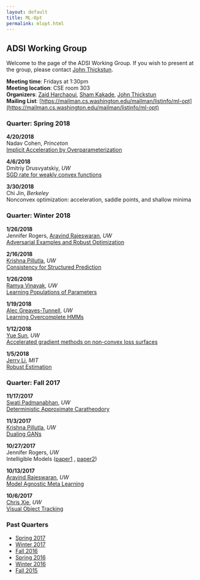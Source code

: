 ```yaml
---
layout: default
title: ML-Opt
permalink: mlopt.html
---
```


## ADSI Working Group

Welcome to the page of the ADSI Working Group. If you wish to present at the 
group, please contact [John Thickstun](https://homes.cs.washington.edu/~thickstn/).

**Meeting time**: Fridays at 1:30pm  
**Meeting location**: CSE room 303  
**Organizers**: [Zaid Harchaoui](http://faculty.washington.edu/zaid/), 
[Sham Kakade](https://homes.cs.washington.edu/~sham/), [John Thickstun](https://homes.cs.washington.edu/~thickstn/)  
**Mailing List**: [https://mailman.cs.washington.edu/mailman/listinfo/ml-opt](https://mailman.cs.washington.edu/mailman/listinfo/ml-opt)

### Quarter: Spring 2018

**4/20/2018**  
Nadav Cohen, _Princeton_  
[Implicit Acceleration by Overparameterization](https://arxiv.org/pdf/1802.06509.pdf)

**4/6/2018**  
Dmitriy Drusvyatskiy, _UW_  
[SGD rate for weakly convex functions](https://arxiv.org/pdf/1802.02988.pdf)

**3/30/2018**  
Chi Jin, _Berkeley_  
Nonconvex optimization: acceleration, saddle points, and shallow minima

### Quarter: Winter 2018

**1/26/2018**  
Jennifer Rogers, [Aravind Rajeswaran](http://aravindr93.github.io), _UW_  
[Adversarial Examples and Robust Optimization](https://arxiv.org/pdf/1706.06083.pdf)


**2/16/2018**  
[Krishna Pillutla](https://homes.cs.washington.edu/~pillutla/), _UW_  
[Consistency for Structured Prediction](https://arxiv.org/abs/1703.02403)

**1/26/2018**  
[Ramya Vinayak](http://www.its.caltech.edu/~rkorlaka/), _UW_  
[Learning Populations of Parameters](https://arxiv.org/pdf/1709.02707.pdf)

**1/19/2018**  
[Alec Greaves-Tunnell](https://www.stat.washington.edu/person/alexander-greaves-tunnell), _UW_  
[Learning Overcomplete HMMs](http://papers.nips.cc/paper/6695-learning-overcomplete-hmms.pdf)

**1/12/2018**  
[Yue Sun](https://www.linkedin.com/in/yue-sun-749492b7/), _UW_  
[Accelerated gradient methods on non-convex loss surfaces](https://arxiv.org/abs/1711.10456)

**1/5/2018**  
[Jerry Li](http://www.mit.edu/~jerryzli/), _MIT_  
[Robust Estimation](https://arxiv.org/abs/1703.00893)


### Quarter: Fall 2017

**11/17/2017**  
[Swati Padmanabhan](https://www.linkedin.com/in/swatipadmanabhan), _UW_  
[Deterministic Approximate Caratheodory](https://arxiv.org/abs/1512.08602)

**11/3/2017**  
[Krishna Pillutla](https://homes.cs.washington.edu/~pillutla/), _UW_  
[Dualing GANs](https://arxiv.org/abs/1706.06216)

**10/27/2017**  
Jennifer Rogers, _UW_  
Intelligible Models ([paper1](http://www.cs.cornell.edu/~yinlou/papers/lou-kdd12.pdf) ,
[paper2](http://www.cs.cornell.edu/~yinlou/papers/lou-kdd13.pdf))

**10/13/2017**  
[Aravind Rajeswaran](http://aravindr93.github.io), _UW_  
[Model Agnostic Meta Learning](https://arxiv.org/abs/1703.03400)

**10/6/2017**  
[Chris Xie](https://chrisdxie.github.io), _UW_  
[Visual Object Tracking](http://www.cvl.isy.liu.se/research/objrec/visualtracking/conttrack/C-COT_ECCV16.pdf)


### Past Quarters
* [Spring 2017](https://docs.google.com/document/d/1dMdIg192i8uHMxw_erc954aqEhqbowr3JVXVZVC-Efo)
* [Winter 2017](https://docs.google.com/document/d/1bT67E-BMNMStX0I1pWGCHlK2sR40MmHO78TAI9jg1nY)
* [Fall 2016](https://docs.google.com/document/d/1SM87FEkdUkJk0Ufj_vh9tkEbgdZfmx9CvLNhRdNL6dk)
* [Spring 2016](https://docs.google.com/document/d/1zmZbnWqCNjzkRFDTPmYOnCVAT41P7R31qflSX5gPKCM)
* [Winter 2016](https://docs.google.com/document/d/16rk0WETDL4cLWE8MphyJyJlgt3B7FBW1wc_STy2RgIE)
* [Fall 2015](https://docs.google.com/document/d/1kBxxzlCAK6guLhR04ceJQoDk2Jw-goHgFzagr2jGkpg)






